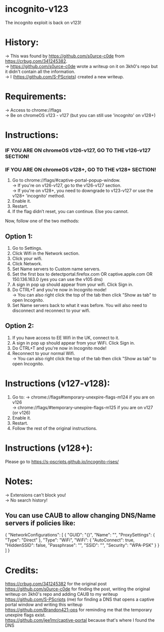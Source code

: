 # incognito-v123
The incognito exploit is back on v123!

# History:
-> This was found by https://github.com/s0urce-c0de from https://crbug.com/341245382. <br> 
-> https://github.com/s0urce-c0de wrote a writeup on it on 3kh0's repo but it didn't contain all the information. <br> 
-> I (https://github.com/S-PScripts) created a new writeup. <br> 

# Requirements:
-> Access to chrome://flags <br> 
-> Be on chromeOS v123 - v127 (but you can still use 'incognito' on v128+) <br> 

# Instructions:
### IF YOU ARE ON chromeOS v126-v127, GO TO THE v126-v127 SECTION!
### IF YOU ARE ON chromeOS v128+, GO TO THE v128+ SECTION!
1. Go to chrome://flags/#captive-portal-popup-window. <br>
   -> If you're on v126-v127, go to the v126-v127 section. <br>
   -> If you're on v128+, you need to downgrade to v123-v127 or use the v128+ 'incognito' method. <br> 
4. Enable it. <br>
5. Restart.
6. If the flag didn’t reset, you can continue. Else you cannot.

Now, follow one of the two methods:

## Option 1:
1. Go to Settings.
2. Click Wifi in the Network section.
3. Click your wifi.
4. Click Network.
5. Set Name servers to Custom name servers.
6. Set the first box to detectportal.firefox.com OR captive.apple.com OR 150.136.163.0 (yes you can use the v105 dns)
7. A sign in pop up should appear from your wifi. Click Sign in.
8. Do CTRL+T and you're now in Incognito mode! <br>
   -> You can also right click the top of the tab then click "Show as tab" to open Incognito. <br>
9. Set Name servers back to what it was before. You will also need to disconnect and reconnect to your wifi. <br>

## Option 2:
1. If you have access to EE Wifi in the UK, connect to it.
2. A sign in pop up should appear from your WiFi. Click Sign in.
3. Do CTRL+T and you're now in Incognito mode! <br>
4. Reconnect to your normal Wifi. <br>
 -> You can also right click the top of the tab then click "Show as tab" to open Incognito. <br>

# Instructions (v127-v128):
1. Go to:
   -> chrome://flags#temporary-unexpire-flags-m124 if you are on v126 <br>
   -> chrome://flags/#temporary-unexpire-flags-m125 if you are on v127 (or v126) <br>
3. Enable it. <br>
4. Restart.
5. Follow the rest of the original instructions.

# Instructions (v128+):
Please go to https://s-pscripts.github.io/incognito-rises/ 

# Notes:
-> Extensions can't block you! <br>
-> No search history! <br>

## You can use CAUB to allow changing DNS/Name servers if policies like:

{
   "NetworkConfigurations": [ {
      "GUID": "{<redacted>}",
      "Name": "<redacted>",
      "ProxySettings": {
         "Type": "Direct"
      },
      "Type": "WiFi",
      "WiFi": {
         "AutoConnect": true,
         "HiddenSSID": false,
         "Passphrase": "<redacted>",
         "SSID": "<redacted>",
         "Security": "WPA-PSK"
      }
   } ]
}


# Credits:
https://crbug.com/341245382 for the original post <br>
https://github.com/s0urce-c0de for finding the post, writing the original writeup on 3kh0's repo and adding CAUB to my writeup <br>
https://github.com/S-PScripts (me) for finding a DNS that opens a captive portal window and writing this writeup <br>
https://github.com/Brandon421-ops for reminding me that the temporary unexpire flags exist. <br>
https://github.com/jee1mr/captive-portal because that's where I found the DNS <br>
